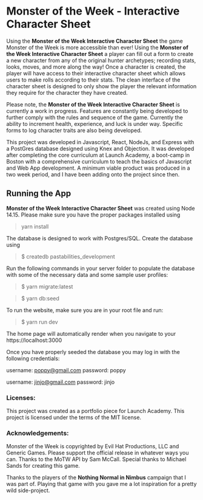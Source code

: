 # Monster of the Week - Interactive Character Sheet

Using the **Monster of the Week Interactive Character Sheet** the game Monster of the Week is more accessible than ever! Using the **Monster of the Week Interactive Character Sheet** a player can fill out a form to create a new character from any of the original hunter archetypes; recording stats, looks, moves, and more along the way! Once a character is created, the player will have access to their interactive character sheet which allows users to make rolls according to their stats. The clean interface of the character sheet is designed to only show the player the relevant information they require for the character they have created.

Please note, the **Monster of the Week Interactive Character Sheet** is currently a work in progress. Features are constantly being developed to further comply with the rules and sequence of the game. Currently the ability to increment health, experience, and luck is under way. Specific forms to log character traits are also being developed.

This project was developed in Javascript, React, NodeJs, and Express with a PostGres database designed using Knex and Objection. It was developed after completing the core curriculum at Launch Academy, a boot-camp in Boston with a comprehensive curriculum to teach the basics of Javascript and Web App development. A minimum viable product was produced in a two week period, and I have been adding onto the project since then.

## Running the App

**Monster of the Week Interactive Character Sheet** was created using Node 14.15. Please make sure you have the proper packages installed using

> yarn install

The database is designed to work with Postgres/SQL. Create the database using

> $ createdb pastabilities_development

Run the following commands in your server folder to populate the database with some of the necessary data and some sample user profiles:

> $ yarn migrate:latest

> $ yarn db:seed

To run the website, make sure you are in your root file and run:

> $ yarn run dev

The home page will automatically render when you navigate to your https://localhost:3000

Once you have properly seeded the database you may log in with the following credentials:

username: poppy@gmail.com
password: poppy

username: jinjo@gmail.com
password: jinjo

### Licenses:

This project was created as a portfolio piece for Launch Academy. This project is licensed under the terms of the MIT license.

### Acknowledgements:

Monster of the Week is copyrighted by Evil Hat Productions, LLC and Generic Games. Please support the official release in whatever ways you can. Thanks to the MoTW API by Sam McCall. Special thanks to Michael Sands for creating this game.

Thanks to the players of the **Nothing Normal in Nimbus** campaign that I was part of. Playing that game with you gave me a lot inspiration for a pretty wild side-project.
